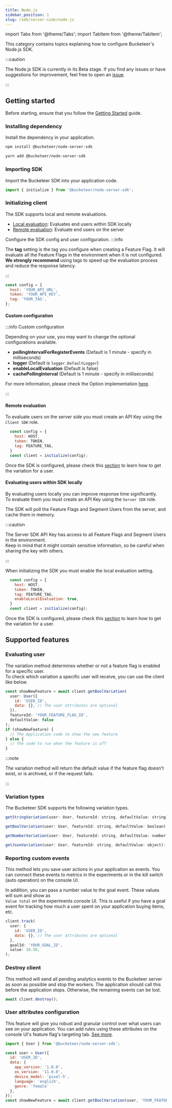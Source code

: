 ```yaml
---
title: Node.js
sidebar_position: 1
slug: /sdk/server-side/node-js
---
```


import Tabs from '@theme/Tabs';
import TabItem from '@theme/TabItem';

This category contains topics explaining how to configure Bucketeer's Node.js SDK.

:::caution

The Node.js SDK is currently in its Beta stage.
If you find any issues or have suggestions for improvement, feel free to open an [issue](https://github.com/bucketeer-io/node-server-sdk/issues).

:::

## Getting started

Before starting, ensure that you follow the [Getting Started](/getting-started) guide.

### Installing dependency

Install the dependency in your application.

<Tabs>
<TabItem value="npm" label="npm">

```sh showLineNumbers
npm install @bucketeer/node-server-sdk
```

</TabItem>
<TabItem value="yarn" label="Yarn">

```sh showLineNumbers
yarn add @bucketeer/node-server-sdk
```

</TabItem>
</Tabs>

### Importing SDK

Import the Bucketeer SDK into your application code.

<Tabs>
<TabItem value="js" label="JavaScript">

```js showLineNumbers
import { initialize } from '@bucketeer/node-server-sdk';
```

</TabItem>
</Tabs>

### Initializing client

The SDK supports local and remote evaluations.

- [Local evaluation](#evaluating-users-within-sdk-locally): Evaluates end users within SDK locally
- [Remote evaluation](#remote-evaluation): Evaluate end users on the server

Configure the SDK config and user configuration.
:::info

The **tag** setting is the tag you configure when creating a Feature Flag. It will evaluate all the Feature Flags in the environment when it is not configured.<br />
**We strongly recommend** using tags to speed up the evaluation process and reduce the response latency.

:::
<Tabs>
<TabItem value="js" label="JavaScript">

```js showLineNumbers
const config = {
  host: 'YOUR_API_URL',
  token: 'YOUR_API_KEY',
  tag: 'YOUR_TAG',
};
```

</TabItem>
</Tabs>

#### Custom configuration

:::info Custom configuration

Depending on your use, you may want to change the optional configurations available.

- **pollingIntervalForRegisterEvents** (Default is 1 minute - specify in milliseconds)
- **logger** (Default is `logger.DefaultLogger`)
- **enableLocalEvaluation** (Default is false)
- **cachePollingInterval** (Default is 1 minute - specify in milliseconds)

For more information, please check the Option implementation [here](https://github.com/bucketeer-io/node-server-sdk/blob/master/src/config.ts).

:::

#### Remote evaluation

To evaluate users on the server side you must create an API Key using the `Client SDK` role.

<Tabs>
<TabItem value="js" label="JavaScript">

```js showLineNumbers
  const config = {
    host: HOST,
    token: TOKEN,
    tag: FEATURE_TAG,
  }
  const client = initialize(config);
```

</TabItem>
</Tabs>

Once the SDK is configured, please check this [section](#evaluating-user) to learn how to get the variation for a user.

#### Evaluating users within SDK locally

By evaluating users locally you can improve response time significantly.<br />
To evaluate them you must create an API Key using the `Server SDK` role.

The SDK will poll the Feature Flags and Segment Users from the server, and cache them in memory.

:::caution

The Server SDK API Key has access to all Feature Flags and Segment Users in the environment.<br />
Keep in mind that it might contain sensitive information, so be careful when sharing the key with others.

:::

When initializing the SDK you must enable the local evaluation setting.

<Tabs>
<TabItem value="js" label="JavaScript">

```js showLineNumbers
  const config = {
    host: HOST,
    token: TOKEN,
    tag: FEATURE_TAG,
    enableLocalEvaluation: true,
  }
  const client = initialize(config);
```

Once the SDK is configured, please check this [section](#evaluating-user) to learn how to get the variation for a user.


## Supported features

### Evaluating user

The variation method determines whether or not a feature flag is enabled for a specific user.<br />
To check which variation a specific user will receive, you can use the client like below.

<Tabs>
<TabItem value="js" label="JavaScript">

```js showLineNumbers
const showNewFeature = await client.getBoolVariation(
  user: User({
    id: 'USER_ID',
    data: {}, // The user attributes are optional
  }),
  featureId: 'YOUR_FEATURE_FLAG_ID',
  defaultValue: false
);
if (showNewFeature) {
  // The Application code to show the new feature
} else {
  // The code to run when the feature is off
}
```

</TabItem>
</Tabs>

:::note

The variation method will return the default value if the feature flag doesn't exist, or is archived, or if the request fails.

:::

### Variation types

The Bucketeer SDK supports the following variation types.

<Tabs>
<TabItem value="js" label="JavaScript">

```js showLineNumbers
getStringVariation(user: User, featureId: string, defaultValue: string): Promise<string>;

getBoolVariation(user: User, featureId: string, defaultValue: boolean): Promise<boolean>;

getNumberVariation(user: User, featureId: string, defaultValue: number): Promise<number>;

getJsonVariation(user: User, featureId: string, defaultValue: object): Promise<object>;
```

</TabItem>
</Tabs>

### Reporting custom events

This method lets you save user actions in your application as events. You can connect these events to metrics in the experiments or in the kill switch (auto operation) on the console UI.

In addition, you can pass a number value to the goal event. These values will sum and show as <br />`Value total` on the experiments console UI. This is useful if you have a goal event for tracking how much a user spent on your application buying items, etc.

<Tabs>
<TabItem value="js" label="JavaScript">

```js showLineNumbers
client.track(
  user: {
    id: 'USER_ID', 
    data: {}, // The user attributes are optional
  },
  goalId: 'YOUR_GOAL_ID', 
  value: 10.50,
);
```

</TabItem>
</Tabs>

### Destroy client

This method will send all pending analytics events to the Bucketeer server as soon as possible and stop the workers. The application should call this before the application stops. Otherwise, the remaining events can be lost.

<Tabs>
<TabItem value="js" label="JavaScript">

```js showLineNumbers
await client.destroy();
```

</TabItem>
</Tabs>

### User attributes configuration

This feature will give you robust and granular control over what users can see on your application. You can add rules using these attributes on the console UI's feature flag's targeting tab. [See more](/feature-flags/creating-feature-flags/targeting#user-attributes).

<Tabs>
<TabItem value="js" label="JavaScript">

```js showLineNumbers
import { User } from '@bucketeer/node-server-sdk';

const user = User({
  id: 'USER_ID',
  data: {
    app_version: '1.0.0',
    os_version: '11.0.0',
    device_model: 'pixel-5',
    language: 'english',
    genre: 'female'
  },
});
const showNewFeature = await client.getBoolVariation(user, 'YOUR_FEATURE_FLAG_ID', false);
```

</TabItem>
</Tabs>

